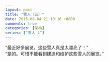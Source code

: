 ```yaml
---
layout: post
title: "雪人（五）"
date: 2015-08-04 21:10:16 +0800
comments: true
categories: [架构]
series: ["雪人 4"]
---
```


“最近好多展览，这些雪人真是太漂亮了！”  
“是的。可惜不能看到建造和维护这些雪人的展览。”
